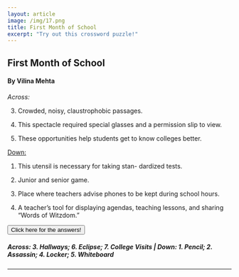 ```yaml
---
layout: article
image: /img/17.png
title: First Month of School
excerpt: "Try out this crossword puzzle!"
---
```


<h2>First Month of School</h2>
<h4>By Vilina Mehta</h4>

<em>Across:</em>

3. Crowded, noisy, claustrophobic passages. 

6. This spectacle required special glasses and a permission slip to view.

7. These opportunities help students get to know colleges better.  

<u>Down:</u>

1. This utensil is necessary for taking stan- dardized tests. 

2. Junior and senior game.

4. Place where teachers advise phones to be kept during school hours.

5. A teacher’s tool for displaying agendas, teaching lessons, and sharing “Words of Witzdom.”

<script src="https://ajax.googleapis.com/ajax/libs/jquery/1.11.3/jquery.min.js"></script>
<script>
$(document).ready(function(){
    $("#show").click(function(){
        $("h5").show();
    });
    $("h5").hide();
});
</script>

<button id="show">Click here for the answers!</button>

<h5>Across: 3. Hallways; 6. Eclipse; 7. College Visits | Down: 1. Pencil; 2. Assassin; 4. Locker; 5. Whiteboard</h5>

<hr style="border-color:#7D7D7D;height:0.5px;">

